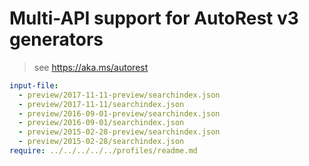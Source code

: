 # Multi-API support for AutoRest v3 generators

> see https://aka.ms/autorest

``` yaml $(enable-multi-api)
input-file:
  - preview/2017-11-11-preview/searchindex.json
  - preview/2017-11-11/searchindex.json
  - preview/2016-09-01-preview/searchindex.json
  - preview/2016-09-01/searchindex.json
  - preview/2015-02-28-preview/searchindex.json
  - preview/2015-02-28/searchindex.json
require: ../../../../../profiles/readme.md
```
